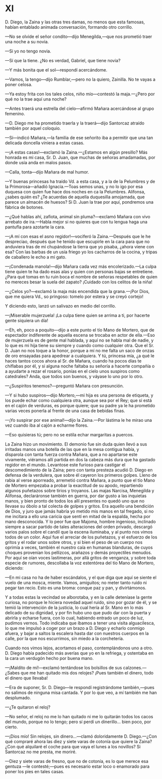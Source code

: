 # XI

D. Diego, la Zaina y las otras tres damas, no menos que esta famosas, habían
entablado animada conversación, formando otro corrillo.

—No se olvide el señor condito—dijo Menegilda,—que nos prometió traer una
noche a su novia.

—Si yo no tengo novia.

—Sí que la tiene. ¿No es verdad, Gabriel, que tiene novia?

—Y más bonita que el sol—respondí acercándome.

—Vamos, la tengo—dijo Rumblar,—pero no la quiero, Zainilla. No te vayas
a poner celosa.

—Ya estoy frita con los tales celos, niño mío—contestó la maja.—¿Pero por qué
no la trae aquí una noche?

—Antes traerá una estrella del cielo—afirmó Mañara acercándose al grupo
femenino.

—D. Diego me ha prometido traerla y la traerá—dijo Santorcaz atraído también
por aquel coloquio.

—Sí—indicó Mañara,—la familia de ese señorito iba a permitir que una tan
delicada doncella viniera a estas casas.

—¡A estas casas!—exclamó la Zaina.—¿Estamos en algún presillo? Más honrada es
mi casa, Sr. D. Juan, que muchas de señoras amadamadas, por donde usía anda en
malos pasos.

—Calla, tonta—dijo Mañara de mal humor.

—Y buenas princesas ha traído Vd. a esta casa, y a la de la Pelumbres y de la
Primorosa—añadió Ignacia.—Toas semos unas, y no lo igo por esa duquesa con
quien fue hace dos noches en ca la Pelumbres. Alifonsa, ¿sabes quién es? ¿Te
acuerdas de aquella duquesilla amojamada, que parece un almacén de huesos? Si
D. Juan la trae por aquí, pondremos una fábrica de botones.

—¿Qué hablas ahí, zafiota, animal sin pluma?—exclamó Mañara con vivo arrebato
de ira.—Habla mejor si no quieres que con tu lengua haga una pantufla para
azotarte la cara.

—¡A mí con esas el asno regidor!—vociferó la Zaina.—Después que le he
despreciao, después que he tenido que escupirle en la cara para que no
anduviera tras de mí chupándose la tierra que yo pisaba, ¿ahora viene con esa?
Con las barbas de un usía friego yo los cacharros de la cocina, y tripas de
caballero le echo a mi gato.

—¡Condenada manola!—dijo Mañara cada vez más encolerizado.—La culpa tiene
quien te ha dado esas alas y quien con personas bajas se entretiene. ¿Para qué
tomas en tu ruin boca el nombre de señoras respetables de quien no mereces
besar la suela del zapato? ¡Cuidado con los celitos de la niña!

—¿Celos yo?—exclamó la maja más encendida que la grana.—¡Por Dios, que me
quiera Vd., so pringoso: tomelo por estera y se creyó cortejo!

Y diciendo esto, lanzó un salivazo en medio del corrillo.

—¡Miserable mujerzuela! ¡La culpa tiene quien se arrima a ti, por hacerte gente
siquiera un día!

—Eh, eh, poco a poquito—dijo a este punto el tío Mano de Mortero, que de
espectador indiferente de aquella escena se trocaba en actor de ella.—Eso de
mujerzuela es de gente mal hablada, y aquí no se habla mal de nadie, y lo que
es mi hija tiene su siempre y cuando como cualquier otra. Que el Sr. D. Juan no
nos toque a la honor, porque a mí no me falta un saco de onzas de oro ensayadas
para apedrear a cualquiera. Y tú, princesa mía, ¿a qué le haces tantos cocos
ahora al Sr. de Mañara, cuando ha pocos días te chiflabas por él, y si alguna
noche faltaba su señoría a hacerte compañía o a ayudarte a rezar el rosario,
ponías en el cielo unos suspiros como catedrales? Anda, que todos son buenos,
y váyase lo uno por lo otro.

—¿Suspiritos tenemos?—preguntó Mañara con presunción.

—Y si hubo suspiros—dijo Mortero,—mi hija es una persona de etiqueta, y los
puede echar como cualquiera otra, aunque sea por el Rey; que si está en el
cajón de verduras, es porque quiere; que su padre ya le ha prometido varias
veces ponerla al frente de una casa de bebidas finas.

—¡Yo suspirar por ese animal!—dijo la Zaina.—Por lástima le he mirao una vez
cuando iba al cajón a echarme flores.

—Eso quisieras tú; pero no se estila echar margaritas a puercos.

La Zaina hizo un movimiento. El demonio fue sin duda quien llevó a sus
irritadas manos una botella de las que en la mesa contigua había, y disparola
con tanta fuerza contra Mañara, que a no apartarse este vivamente, viéramos
allí partida en dos la cabeza más dura que ha gastado regidor en el mundo.
Levantose este furioso para castigar el descomedimiento de la Zaina; pero con
tanta presteza acudió D. Diego en defensa de la verdulera, que sobre él cayeron
los primeros golpes. Lleno de rabia al verse aporreado, arremetió contra
Mañara, a punto que el tío Mano de Mortero empezaba a probar la exactitud de su
apodo, repartiendo algunos puñetazos sobre tirios y troyanos. Las majas
Narcisa, Menegilda y Alifonsa, declaráronse también en guerra, por dar gusto
a las inquietas manos, y bien pronto de todos los allí presentes no quedó uno
que no llevase su óbolo a tal colecta de golpes y gritos. Era aquello una
bendición de Dios, y juro que jamás habría yo metido mis manos en tal fregado,
si no me incitara a ello una caricia que sentí en mitad de la espalda, hecha
por mano desconocida. Y lo peor fue que Majoma, hombre ingenioso, inclinado
siempre a sacar partido de tales alteraciones del orden privado, descargó
varios palos sobre el candil que la escena iluminaba, y al punto nos vimos
todos de un color. Aquí fue el arreciar de los puñetazos, y el esfuerzo de los
gritos y el rodar unos sobre otros, y si bien el peso de un cuerpo nos oprimía
a veces, también el nuestro caía en humanas blanduras, de cuyos choques
provenían los pellizcos, arañazos y demás proyectiles menudos. Por aquí se oían
voces lastimeras, por allá gritos de venganza, y sobre toda especie de rumores,
descollaba la voz estentórea del tío Mano de Mortero, diciendo:

—En mi casa no ha de haber escándalos, y el que diga que aquí se siente el
vuelo de una mosca, miente. Vamos, amiguitos; no meter tanto ruido ni pegar tan
recio. Esto es una broma: conque paz y pan, y divirtámonos.

Y a todas estas la vecindad se alborotaba, y en la calle deteníase la gente
curiosa, no porque le hiciera novedad aquel ruido, sino por gozar de él, y se
temió la intervención de la justicia, lo cual hería al Sr. Mano en lo más
delicado de su dignidad, y por fin hubo uno que pudo dar con la puerta
y abrirla y echarse fuera, con lo cual, habiendo entrado un poco de luz,
pudimos vernos. Todo indicaba que íbamos a tener una visita alguacilesca, lo
que me impulsó a coger por un brazo a D. Diego y echarlo conmigo afuera,
y bajar a saltos la escalera hasta dar con nuestros cuerpos en la calle, por la
que nos escurrimos, sin miedo a la corchetería.

Cuando nos vimos lejos, acortamos el paso, contemplándonos uno a otro. D. Diego
había padecido más averías que yo en la refriega, y ostentaba en la cara un
verdugón hecho por buena mano.

—¡Maldito de mí!—exclamó tentándose los bolsillos de sus calzones.—¿Sabes que
me han quitado mis dos relojes? ¡Pues también el dinero, todo el dinero que
llevaba!

—Era de suponer, Sr. D. Diego—le respondí registrándome también,—pues no
salimos de ninguna misa cantada. Y por lo que veo, a mí también me han
desplumado.

—¿Te quitaron el reloj?

—No señor, el reloj no me lo han quitado ni me lo quitarán todos los cacos del
mundo, porque no lo tengo; pero sí perdí un dinerillo... bien poco, por cierto.

—¡Dios mío! Sin relojes, sin dinero...—clamó doloridamente D. Diego.—¿Con qué
compraré ahora las diez y siete varas de cotonía que quiere la Zaina? ¿Con qué
alquilaré el coche para que vaya el lunes a los novillos? Si Santorcaz no me
presta, me moriré.

—Diez y siete varas de fresno, que no de cotonía, es lo que merece esa gentuza
—le contesté;—pues es necesario estar loco o enamorado para poner los pies en
tales casas.
